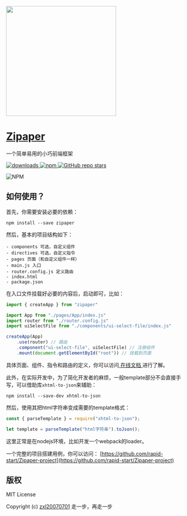<img src='https://oi-contrib.github.io/Zipaper/images/logo.png' height='300px'/>

# [Zipaper](https://github.com/oi-contrib/Zipaper)
一个简单易用的小巧前端框架

<p>
    <a href="https://zxl20070701.github.io/toolbox/#/npm-download?packages=zipaper&interval=7">
        <img src="https://img.shields.io/npm/dm/zipaper.svg" alt="downloads">
    </a>
    <a href="https://www.npmjs.com/zipaper/zipaper">
        <img src="https://img.shields.io/npm/v/zipaper.svg" alt="npm">
    </a>
    <a href="https://github.com/oi-contrib/Zipaper" target='_blank'>
        <img alt="GitHub repo stars" src="https://img.shields.io/github/stars/oi-contrib/Zipaper?style=social">
    </a>
</p>

<img src="https://nodei.co/npm/zipaper.png?downloads=true&amp;downloadRank=true&amp;stars=true" alt="NPM">

## 如何使用？

首先，你需要安装必要的依赖：

```
npm install --save zipaper
```

然后，基本的项目结构如下：

```
- components 可选，自定义组件
- directives 可选，自定义指令
- pages 页面（和自定义组件一样）
- main.js 入口
- router.config.js 定义路由
- index.html 
- package.json
```

在入口文件挂载好必要的内容后，启动即可，比如：

```js
import { createApp } from "zipaper"

import App from "./pages/App/index.js"
import router from "./router.config.js"
import uiSelectFile from "./components/ui-select-file/index.js"

createApp(App)
    .use(router) // 路由
    .component("ui-select-file", uiSelectFile) // 注册组件
    .mount(document.getElementById("root")) // 挂载到页面
```

具体页面、组件、指令和路由的定义，你可以访问[ 在线文档 ](https://oi-contrib.github.io/Zipaper)进行了解。

此外，在实际开发中，为了简化开发者的麻烦，一般template部分不会直接手写，可以借助库```xhtml-to-json```来辅助：

```
npm install --save-dev xhtml-to-json
```

然后，使用其把html字符串变成需要的template格式：

```js
const { parseTemplate } = require("xhtml-to-json");

let template = parseTemplate("html字符串").toJson();
```

这里正常是在nodejs环境，比如开发一个webpack的loader。

一个完整的项目搭建用例，你可以访问： [https://github.com/rapid-start/Zipaper-project](https://github.com/rapid-start/Zipaper-project)

## 版权

MIT License

Copyright (c) [zxl20070701](https://zxl20070701.github.io/notebook/home.html) 走一步，再走一步
